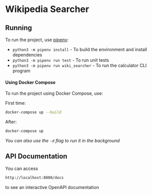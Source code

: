 # Wikipedia Searcher

## Running
To run the project, use [pipenv](https://pipenv.pypa.io/en/latest/):
* `python3 -m pipenv install` - To build the environment and install dependencies
* `python3 -m pipenv run test` - To run unit tests
* `python3 -m pipenv run wiki_searcher` - To run the calculator CLI program

#### Using Docker Compose
To run the project using Docker Compose, use:

First time:
```bash
docker-compose up --build 
```

After:
```bash
docker-compose up
```

*You can also use the `-d` flag to run it in the background* 

## API Documentation
You can access 
```Bash
http://localhost:8000/docs
``` 
to see an interactive OpenAPI documentation